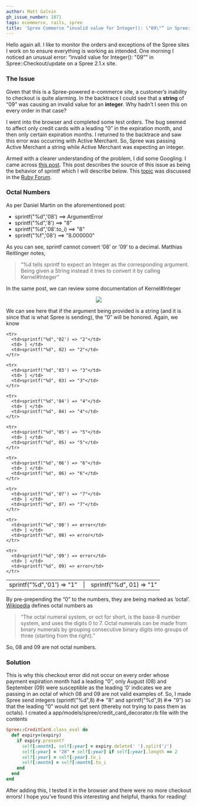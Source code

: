 ```yaml
---
author: Matt Galvin
gh_issue_number: 1071
tags: ecommerce, rails, spree
title: 'Spree Commerce “invalid value for Integer(): \"09\"” in Spree::Checkout/update'
---
```




Hello again all. I like to monitor the orders and exceptions of the Spree sites I work on to ensure everything is working as intended. One morning I noticed an unusual error: “invalid value for Integer(): \"09\"” in Spree::Checkout/update on a Spree 2.1.x site.

### The Issue

Given that this is a Spree-powered e-commerce site, a customer’s inability to checkout is quite alarming. In the backtrace I could see that a **string** of “09” was causing an invalid value for an **integer**. Why hadn’t I seen this on every order in that case?

I went into the browser and completed some test orders. The bug seemed to affect only credit cards with a leading “0” in the expiration month, and then only certain expiration months. I returned to the backtrace and saw this error was occurring with Active Merchant. So, Spree was passing Active Merchant a string while Active Merchant was expecting an integer.

Armed with a clearer understanding of the problem, I did some Googling. I came across [this post](https://github.com/Shopify/active_merchant/issues/919). This post describes the source of this issue as being the behavior of sprintf which I will describe below. This [topic](https://www.ruby-forum.com/topic/77946) was discussed in the [Ruby Forum](https://www.ruby-forum.com).

### Octal Numbers 

As per Daniel Martin on the aforementioned post:
 
- sprintf("%d",'08')   ==>  ArgumentError
- sprintf("%d",'8')    ==>  "8"
- sprintf("%d",'08'.to_i) ==>  "8"
- sprintf("%f",'08')   ==>  "8.000000"

As you can see, sprintf cannot convert ‘08’ or ‘09’ to a decimal. Matthias Reitlinger notes, 

> “%d tells sprintf to expect an Integer as the corresponding argument. Being given a String instead it tries to convert it by calling Kernel#Integer”

In the same post, we can review some documentation of Kernel#Integer

<div class="separator" style="clear: both; text-align: center;"><a href="/blog/2015/01/14/spree-commerce-invalid-value-for/image-0.png" imageanchor="1" style="margin-left: 1em; margin-right: 1em;"><img border="0" src="/blog/2015/01/14/spree-commerce-invalid-value-for/image-0.png"/></a></div>

We can see here that if the argument being provided is a string (and it is since that is what Spree is sending), the “0” will be honored. Again, we know 
 

<table>
    <tbody><tr>
      <td>sprintf("%d",'01') => "1"</td>
      <td> | </td>
      <td>sprintf("%d", 01) => "1"</td>
    </tr>

    <tr>
      <td>sprintf("%d",'02') => "2"</td>
      <td> | </td>
      <td>sprintf("%d", 02) => "2"</td>
    </tr>

    <tr>
      <td>sprintf("%d",'03') => "3"</td>
      <td> | </td>
      <td>sprintf("%d", 03) => "3"</td>
    </tr>

    <tr>
      <td>sprintf("%d",'04') => "4"</td>
      <td> | </td>
      <td>sprintf("%d", 04) => "4"</td>
    </tr>

    <tr>
      <td>sprintf("%d",'05') => "5"</td>
      <td> | </td>
      <td>sprintf("%d", 05) => "5"</td>
    </tr>

    <tr>
      <td>sprintf("%d",'06') => "6"</td>
      <td> | </td>
      <td>sprintf("%d", 06) => "6"</td>
    </tr>

    <tr>
      <td>sprintf("%d",'07') => "7"</td>
      <td> | </td>
      <td>sprintf("%d", 07) => "7"</td>
    </tr>

    <tr>
      <td>sprintf("%d",'08') => error</td>
      <td> | </td>
      <td>sprintf("%d", 08) => error</td>
    </tr>

    <tr>
      <td>sprintf("%d",'09') => error</td>
      <td> | </td>
      <td>sprintf("%d", 09) => error</td>
    </tr>

  </tbody></table>

 By pre-prepending the “0” to the numbers, they are being marked as ‘octal’. [Wikipedia](https://en.wikipedia.org/wiki/Octal) defines octal numbers as

> “The octal numeral system, or oct for short, is the base-8 number system, and uses the digits 0 to 7. Octal numerals can be made from binary numerals by grouping consecutive binary digits into groups of three (starting from the right).”
> 

So, 08 and 09 are not octal numbers.

### Solution

This is why this checkout error did not occur on every order whose payment expiration month had a leading “0”, only August (08) and September (09) were susceptible as the leading ‘0’ indicates we are passing in an octal of which 08 and 09 are not valid examples of. So, I made Spree send integers (sprintf("%d",8) #=> "8" and sprintf("%d",9) #=> "9") so that the leading “0” would not get sent (thereby not trying to pass them as octals). I created a app/models/spree/credit_card_decorator.rb file with the contents

```ruby
Spree::CreditCard.class_eval do
  def expiry=(expiry)
    if expiry.present?
      self[:month], self[:year] = expiry.delete(' ').split('/')
      self[:year] = "20" + self[:year] if self[:year].length == 2
      self[:year] = self[:year].to_i
      self[:month] = self[:month].to_i
    end
  end
end
```

After adding this, I tested it in the browser and there were no more checkout errors! I hope you’ve found this interesting and helpful, thanks for reading!


